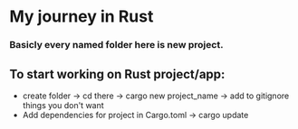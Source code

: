 # My journey in Rust

### Basicly every named folder here is new project.

## To start working on Rust project/app:
  * create folder -> cd there -> cargo new project_name -> add to gitignore things you don't want
  * Add dependencies for project in Cargo.toml -> cargo update
